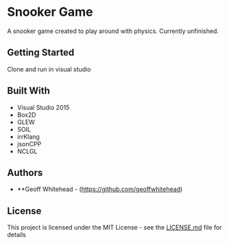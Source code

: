 # Snooker Game

A snooker game created to play around with physics. Currently unfinished.

## Getting Started

Clone and run in visual studio

## Built With

* Visual Studio 2015
* Box2D
* GLEW
* SOIL
* irrKlang
* jsonCPP
* NCLGL

## Authors

* **Geoff Whitehead - (https://github.com/geoffwhitehead)

## License

This project is licensed under the MIT License - see the [LICENSE.md](./LICENSE.md) file for details
